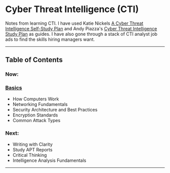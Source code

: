 # Cyber Threat Intelligence (CTI)

Notes from learning CTI. I have used Katie Nickels [A Cyber Threat Intelligence Self-Study Plan](https://medium.com/katies-five-cents/a-cyber-threat-intelligence-self-study-plan-part-1-968b5a8daf9a) and Andy Piazza's [Cyber Threat Intelligence Study Plan](https://klrgrz.medium.com/cyber-threat-intelligence-study-plan-c60484d319cb) as guides. I have also gone through a stack of CTI analyst job ads to find the skills hiring managers want.

___________________________

## Table of Contents

### Now:
### [Basics](assets/basics.md)
  - How Computers Work
  - Networking Fundamentals
  - Security Architecture and Best Practices
  - Encryption Standards
  - Common Attack Types
  
### Next:
* Writing with Clarity
* Study APT Reports
* Critical Thinking
* Intelligence Analysis Fundamentals

____________________________

